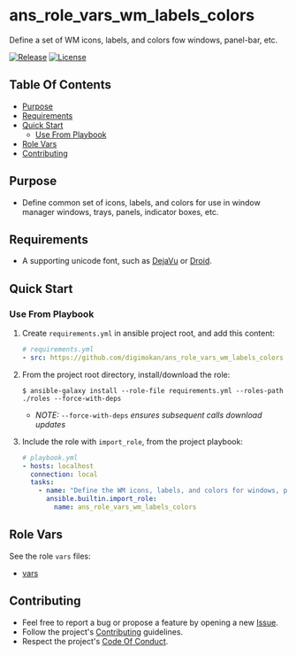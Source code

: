 # ans_role_vars_wm_labels_colors

Define a set of WM icons, labels, and colors fow windows, panel-bar, etc.

[![Release](https://img.shields.io/github/release/digimokan/ans_role_vars_wm_labels_colors.svg?label=release)](https://github.com/digimokan/ans_role_vars_wm_labels_colors/releases/latest "Latest Release Notes")
[![License](https://img.shields.io/badge/license-MIT-blue.svg?label=license)](LICENSE.md "Project License")

## Table Of Contents

* [Purpose](#purpose)
* [Requirements](#requirements)
* [Quick Start](#quick-start)
    * [Use From Playbook](#use-from-playbook)
* [Role Vars](#role-vars)
* [Contributing](#contributing)

## Purpose

* Define common set of icons, labels, and colors for use in window manager
  windows, trays, panels, indicator boxes, etc.

## Requirements

* A supporting unicode font, such as [DejaVu](https://dejavu-fonts.github.io/)
  or [Droid](https://en.wikipedia.org/wiki/Droid_(typeface)).

## Quick Start

### Use From Playbook

1. Create `requirements.yml` in ansible project root, and add this content:

   ```yaml
   # requirements.yml
   - src: https://github.com/digimokan/ans_role_vars_wm_labels_colors
   ```

2. From the project root directory, install/download the role:

   ```shell
   $ ansible-galaxy install --role-file requirements.yml --roles-path ./roles --force-with-deps
   ```

   * _NOTE:_ `--force-with-deps` _ensures subsequent calls download updates_

3. Include the role with `import_role`, from the project playbook:

   ```yaml
   # playbook.yml
   - hosts: localhost
     connection: local
     tasks:
       - name: "Define the WM icons, labels, and colors for windows, panel-bar, etc"
         ansible.builtin.import_role:
           name: ans_role_vars_wm_labels_colors
   ```

## Role Vars

See the role `vars` files:

  * [vars](../vars/main/)

## Contributing

* Feel free to report a bug or propose a feature by opening a new
  [Issue](https://github.com/digimokan/ans_role_vars_wm_labels_colors/issues).
* Follow the project's [Contributing](CONTRIBUTING.md) guidelines.
* Respect the project's [Code Of Conduct](CODE_OF_CONDUCT.md).

